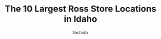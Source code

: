 ---
layout: ampstory
image: https://i0.wp.com/www.depkes.org/wp-content/uploads/2023/06/ross-0-in-idaho-1685968771.jpeg?resize=640,853
author: techidn
featured: false
description: Discover the impressive array of Ross options in Idaho, where you can find 10 of the largest Ross establishments in the area. From renowned classics to hidden gems, Idaho offers a diverse ra
title: The 10 Largest Ross Store Locations in Idaho
cover:
   title: The 10 Largest Ross Store Locations in Idaho
   subtitle: Rickpate
   background: https://www.depkes.org/wp-content/uploads/2023/06/ross-0-in-idaho-1685968771.jpeg

pages: 
 - layout: thirds
   top: <h1>#1 Ross Dress for Less</h1>
   bottom: "<p>I went there today 8/26/2022 at 11-35pm. Website states that they close at 12am. I dont like going so late before their closing time but I needed something from here l</p>"
   background: https://www.depkes.org/wp-content/uploads/2023/06/ross-1-in-idaho-1685968772.jpeg
   backgroundblur: true
 - layout: thirds
   top: <h1>#2 Ross Dress for Less</h1>
   bottom: "<p>2406 S 25th E, Idaho Falls, ID 83404, United States</p>"
   background: https://www.depkes.org/wp-content/uploads/2023/06/ross-2-in-idaho-1685968772.jpeg
   cta:
      link: https://www.depkes.org/blog/the-10-largest-ross-store-locations-in-idaho/
      text: The 10 Largest Ross Store Locations in Idaho
 - layout: thirds
   top: <h1>#3 Ross Dress for Less</h1>
   bottom: "<p>15529 E Broadway Ave, Spokane Valley, WA 99037, United States</p>"
   background: https://www.depkes.org/wp-content/uploads/2023/06/ross-3-in-idaho-1685968772.jpeg
   cta:
      link: https://www.depkes.org/blog/the-10-largest-ross-store-locations-in-idaho/
      text: The 10 Largest Ross Store Locations in Idaho
 - layout: thirds
   top: <h1>#4 Ross Dress for Less</h1>
   bottom: "<p>1509 Caldwell Blvd Ste 160, Nampa, ID 83651, United States</p>"
   background: https://images.unsplash.com/photo-1524169358666-79f22534bc6e?ixlib=rb-4.0.3&ixid=MnwxMjA3fDB8MHxwaG90by1wYWdlfHx8fGVufDB8fHx8&auto=format&fit=crop&w=640&h=853&q=80
   cta:
      link: https://www.depkes.org/blog/the-10-largest-ross-store-locations-in-idaho/
      text: The 10 Largest Ross Store Locations in Idaho
 - layout: thirds
   top: <h1>#5 Ross Dress for Less</h1>
   bottom: "<p>1746 Hurley Dr, Pocatello, ID 83202, United States</p>"
   background: https://images.unsplash.com/photo-1462556791646-c201b8241a94?ixlib=rb-4.0.3&ixid=MnwxMjA3fDB8MHxwaG90by1wYWdlfHx8fGVufDB8fHx8&auto=format&fit=crop&w=640&h=853&q=80
   cta:
      link: https://www.depkes.org/blog/the-10-largest-ross-store-locations-in-idaho/
      text: The 10 Largest Ross Store Locations in Idaho
 - layout: thirds
   top: <h1>#6 Ross Dress for Less</h1>
   bottom: "<p>225 W Canfield Ave, Coeur dAlene, ID 83815, United States</p>"
   background: https://images.unsplash.com/photo-1604871000636-074fa5117945?ixlib=rb-4.0.3&ixid=MnwxMjA3fDB8MHxwaG90by1wYWdlfHx8fGVufDB8fHx8&auto=format&fit=crop&w=640&h=853&q=80
   cta:
      link: https://www.depkes.org/blog/the-10-largest-ross-store-locations-in-idaho/
      text: The 10 Largest Ross Store Locations in Idaho
 - layout: thirds
   top: <h1>#7 Ross Dress for Less</h1>
   bottom: "<p>3553 E Fairview Ave, Meridian, ID 83642, United States</p>"
   background: https://images.unsplash.com/photo-1488554378835-f7acf46e6c98?ixlib=rb-4.0.3&ixid=MnwxMjA3fDB8MHxwaG90by1wYWdlfHx8fGVufDB8fHx8&auto=format&fit=crop&w=640&h=853&q=80
   cta:
      link: https://www.depkes.org/blog/the-10-largest-ross-store-locations-in-idaho/
      text: The 10 Largest Ross Store Locations in Idaho
 - layout: thirds
   middle: Continue reading...
   background: https://images.unsplash.com/photo-1533998839656-76f5e4b2bccb?ixlib=rb-4.0.3&ixid=MnwxMjA3fDB8MHxwaG90by1wYWdlfHx8fGVufDB8fHx8&auto=format&fit=crop&w=640&h=853&q=80
   cta:
      link: https://www.depkes.org/blog/the-10-largest-ross-store-locations-in-idaho/
      text: The 10 Largest Ross Store Locations in Idaho
      
---